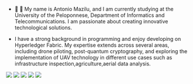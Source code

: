 - 👋 👀 My name is Antonio Mazilu, and I am currently studying at the University of the Peloponnese, Department of Informatics and Telecommunications. I am passionate about creating innovative technological solutions.

- I have a strong background in programming and enjoy developing on Hyperledger Fabric. My expertise extends across several areas, including drone piloting, post-quantum cryptography, and exploring the implementation of UAV technology in different use cases such as infrastructure inspection,agriculture,aerial data analysis.

![](http://github-profile-summary-cards.vercel.app/api/cards/profile-details?username=AntonioMazilu&theme=darcula)
![](http://github-profile-summary-cards.vercel.app/api/cards/repos-per-language?username=AntonioMazilu&theme=darcula)
![](http://github-profile-summary-cards.vercel.app/api/cards/most-commit-language?username=AntonioMazilu&theme=darcula)
![](http://github-profile-summary-cards.vercel.app/api/cards/stats?username=AntonioMazilu&theme=darcula)
![](http://github-profile-summary-cards.vercel.app/api/cards/productive-time?username=AntonioMazilu&theme=darcula&utcOffset=8)
